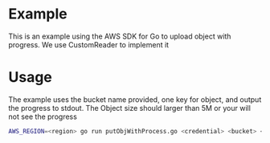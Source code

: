 # Example

This is an example using the AWS SDK for Go to upload object with progress.
We use CustomReader to implement it


# Usage

The example uses the bucket name provided, one key for object, and output the progress to stdout.
The Object size should larger than 5M or your will not see the progress

```sh
AWS_REGION=<region> go run putObjWithProcess.go <credential> <bucket> <key for object> <local file name>
```

